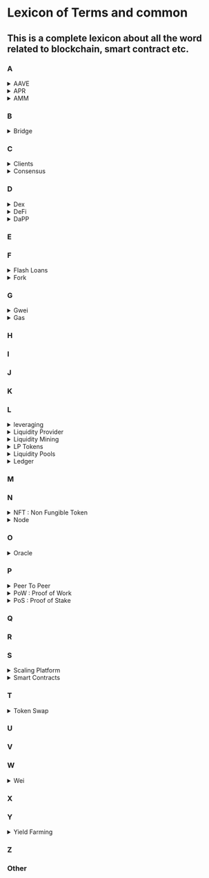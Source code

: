 
# Lexicon of Terms and common 

## This is a complete lexicon about all the word related to blockchain, smart contract etc.

### A

<details><summary>AAVE</summary>
<p></p>
</details>

<details><summary>APR</summary>
<p></p>
</details>

<details><summary>AMM</summary>
<p></p>
</details>

### B

<details><summary>Bridge</summary>
<p></p>
</details>


### C 

<details><summary>Clients</summary>
<p>A client is an implementation of Ethereum that verifies data against the protocol rules and keeps the network secure.</p>
</details>

<details><summary>Consensus</summary>
<p>It is the mechanism used to agree on the state of the blockchain</p>
</details>

### D

<details><summary>Dex</summary>
<p></p>
</details>

<details><summary>DeFi</summary>
<p>Decentralized finance</p>
</details>

<details><summary>DaPP</summary>
<p>Decentralized Applications</p>
</details>


### E

### F

<details><summary>Flash Loans</summary>
<p></p>
</details>

<details><summary>Fork</summary>
<p>A fork happens whenever a community makes a change to the blockchain’s protocol, or basic set of rules.</p>
</details>

### G

<details><summary>Gwei</summary>
<p></p>
</details>

<details><summary>Gas</summary>
<p>the unit that measures the amount of computational effort required to execute specific operations on the Ethereum network.</p>
</details>

### H

### I
### J
### K
### L

<details><summary>leveraging</summary>
<p></p>
</details>

<details><summary>Liquidity Provider</summary>
<p></p>
</details>

<details><summary>Liquidity Mining</summary>
<p></p>
</details>

<details><summary>LP Tokens</summary>
<p></p>
</details>

<details><summary>Liquidity Pools</summary>
<p></p>
</details>

<details><summary>Ledger</summary>
<p>a digital file that tracks all the transactions. The ledger file is not stored in a central entity server, like a bank, or in a single data centre.</p>
</details>

### M

### N
<details><summary>NFT : Non Fungible Token</summary>
<p>financial security consisting of digital data stored in a blockchain, a form of distributed ledger.</p>
</details>

<details><summary>Node</summary>
<p>A "node" is any instance of Ethereum client software that is connected to other computers also running Ethereum software, forming a network.</p>
</details>

### O


<details><summary>Oracle</summary>
<p>An oracle is a bridge between the blockchain and the real world. They act as on-chain APIs you can query to get information into your smart contracts. This could be anything from price information to weather reports. Oracles can also be bi-directional, used to "send" data out to the real world.</p>
</details>

### P

<details><summary>Peer To Peer</summary>
<p></p>
</details>

<details><summary>PoW : Proof of Work</summary>
<p>Proof-of-work is the mechanism that allows the decentralized Ethereum network to come to consensus, or agree on things like account balances and the order of transactions. This prevents users from "double spending" their coins and ensures that the Ethereum chain is tremendously difficult to attack or manipulate</p>
</details>

<details><summary>PoS : Proof of Stake</summary>
<p>Proof-of-stake is a type of consensus mechanism used by blockchains to achieve distributed consensus. In proof-of-work, miners prove they have capital at risk by expending energy. In proof-of-stake, validators explicitly stake capital in the form of ether into a smart contract on Ethereum. This staked ether then acts as collateral that can be destroyed if the validator behaves dishonestly or lazily. The validator is then responsible for checking that new blocks propagated over the network are valid and occasionally creating and propagating new blocks themselves.</p>
</details>


### Q

### R

### S

<details><summary>Scaling Platform</summary>
<p></p>
</details>

<details><summary>Smart Contracts</summary>
<p>programs stored on a blockchain that run when predetermined conditions are met.</p>
</details>

### T

<details><summary>Token Swap</summary>
<p></p>
</details>

### U
### V
### W

<details><summary>Wei</summary>
<p></p>
</details>

### X
### Y

<details><summary>Yield Farming</summary>
<p></p>
</details>

### Z

### Other
